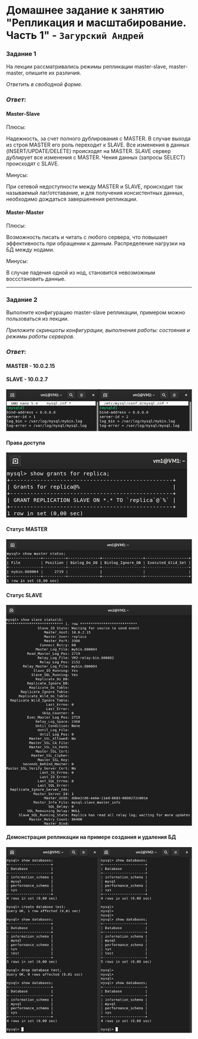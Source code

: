 # Домашнее задание к занятию "Репликация и масштабирование. Часть 1" - `Загурский Андрей`

### Задание 1

На лекции рассматривались режимы репликации master-slave, master-master, опишите их различия.

*Ответить в свободной форме.*

### *Ответ*:
#### Master-Slave
Плюсы:

Надежность, за счет полного дублирования с MASTER.
В случае выхода из строя MASTER его роль переходит к SLAVE.
Все изменения в данных (INSERT/UPDATE/DELETE) происходят на MASTER.
SLAVE сервер дублирует все изменения с MASTER.
Чения данных (запросы SELECT) происходят с SLAVE.

Минусы:

При сетевой недоступности между MASTER и SLAVE, происходит так называемый лаг/отставание, и для получения консистентных данных, необходимо дождаться завершенения репликации.


#### Master-Master
Плюсы:

Возможность писать и читать с любого сервера, что повышает эффективность при обращении к данным.
Распределение нагрузки на БД между нодами.

Минусы:

В случае падения одной из нод, становится невозможным воссстановить данные.

---

### Задание 2

Выполните конфигурацию master-slave репликации, примером можно пользоваться из лекции.

*Приложите скриншоты конфигурации, выполнения работы: состояния и режимы работы серверов.*

### *Ответ*:

#### MASTER - 10.0.2.15
#### SLAVE  - 10.0.2.7

![image](https://github.com/Anders1994/Homework/blob/main/ScreenShots/%D0%A1%D0%BA%D1%80%D0%B8%D0%BD%20549.png)
#### Права доступа

![image](https://github.com/Anders1994/Homework/blob/main/ScreenShots/%D0%A1%D0%BA%D1%80%D0%B8%D0%BD%20550.png)

#### Статус MASTER

![image](https://github.com/Anders1994/Homework/blob/main/ScreenShots/%D0%A1%D0%BA%D1%80%D0%B8%D0%BD%20551.png)

#### Статус SLAVE

![image](https://github.com/Anders1994/Homework/blob/main/ScreenShots/%D0%A1%D0%BA%D1%80%D0%B8%D0%BD%20553.png)

#### Демонстрация репликации на примере создания и удаления БД

![image](https://github.com/Anders1994/Homework/blob/main/ScreenShots/%D0%A1%D0%BA%D1%80%D0%B8%D0%BD%20548.png)